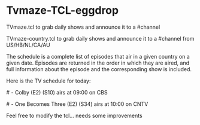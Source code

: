 # Tvmaze-TCL-eggdrop

TVmaze.tcl to grab daily shows and announce it to a #channel

TVmaze-country.tcl to grab daily shows and announce it to a #channel from US/HB/NL/CA/AU 

The schedule is a complete list of episodes that air in a given country on a given date. 
Episodes are returned in the order in which they are aired, and full information about the episode and the corresponding show is included. 

Here is the TV schedule for today:

#<botname> - Colby (E2) (S10) airs at 09:00 on CBS

#<botname> - One Becomes Three (E2) (S34) airs at 10:00 on CNTV

Feel free to modify the tcl... needs some improvements
